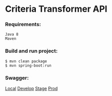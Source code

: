 # Criteria Transformer API

### Requirements:

    Java 8
    Maven

### Build and run project:

    $ mvn clean package
    $ mvn spring-boot:run
    
### Swagger:

[Local](http://localhost:8080)
[Develop](https://develop-transformer.dev.services.jtech.se)
[Stage](https://staging-transformer.dev.services.jtech.se)
[Prod](https://transformer.dev.services.jtech.se)
